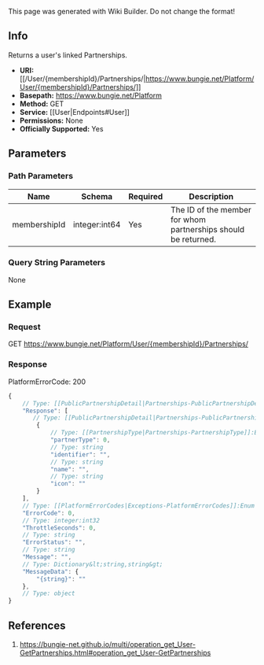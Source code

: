 <span class="wiki-builder">This page was generated with Wiki Builder. Do not change the format!</span>

## Info
Returns a user's linked Partnerships.

* **URI:** [[/User/{membershipId}/Partnerships/|https://www.bungie.net/Platform/User/{membershipId}/Partnerships/]]
* **Basepath:** https://www.bungie.net/Platform
* **Method:** GET
* **Service:** [[User|Endpoints#User]]
* **Permissions:** None
* **Officially Supported:** Yes

## Parameters
### Path Parameters
Name | Schema | Required | Description
---- | ------ | -------- | -----------
membershipId | integer:int64 | Yes | The ID of the member for whom partnerships should be returned.

### Query String Parameters
None

## Example
### Request
GET https://www.bungie.net/Platform/User/{membershipId}/Partnerships/

### Response
PlatformErrorCode: 200
```javascript
{
    // Type: [[PublicPartnershipDetail|Partnerships-PublicPartnershipDetail]][]
    "Response": [
       // Type: [[PublicPartnershipDetail|Partnerships-PublicPartnershipDetail]]
        {
            // Type: [[PartnershipType|Partnerships-PartnershipType]]:Enum
            "partnerType": 0,
            // Type: string
            "identifier": "",
            // Type: string
            "name": "",
            // Type: string
            "icon": ""
        }
    ],
    // Type: [[PlatformErrorCodes|Exceptions-PlatformErrorCodes]]:Enum
    "ErrorCode": 0,
    // Type: integer:int32
    "ThrottleSeconds": 0,
    // Type: string
    "ErrorStatus": "",
    // Type: string
    "Message": "",
    // Type: Dictionary&lt;string,string&gt;
    "MessageData": {
        "{string}": ""
    },
    // Type: object
}

```

## References
1. https://bungie-net.github.io/multi/operation_get_User-GetPartnerships.html#operation_get_User-GetPartnerships
